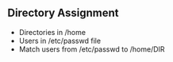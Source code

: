 ## Directory Assignment

-  Directories in /home
-  Users in /etc/passwd file
-  Match users from /etc/passwd to /home/DIR
